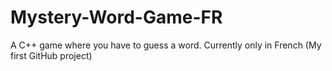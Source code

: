 # Mystery-Word-Game-FR
A C++ game where you have to guess a word.
Currently only in French
(My first GitHub project)
